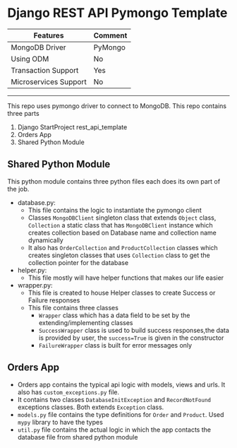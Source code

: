 # Django REST API Pymongo Template

| Features              | Comment         |
| --------------------- | --------------- |
| MongoDB Driver        | PyMongo         |
| Using ODM             | No              |
| Transaction Support   | Yes             |
| Microservices Support | No              |
-------------------------------------------

This repo uses pymongo driver to connect to MongoDB. This repo contains three parts

1. Django StartProject rest_api_template
2. Orders App
3. Shared Python Module

## Shared Python Module

This python module contains three python files each does its own part of the job.

- database.py:
    - This file contains the logic to instantiate the pymongo client
    - Classes `MongoDBClient` singleton class that extends `Object` class, `Collection` a static class that
      has `MongoDBClient` instance which creates collection based on Database name and collection name dynamically
    - It also has `OrderCollection` and `ProductCollection` classes which creates singleton classes that
      uses `Collection` class to get the collection pointer for the database
- helper.py:
    - This file mostly will have helper functions that makes our life easier
- wrapper.py:
    - This file is created to house Helper classes to create Success or Failure responses
    - This file contains three classes
        - `Wrapper` class which has a data field to be set by the extending/implementing classes
        - `SuccessWrapper` class is used to build success responses,the data is provided by user, the `success=True` is
          given in the constructor
        - `FailureWrapper` class is built for error messages only

## Orders App

- Orders app contains the typical api logic with models, views and urls. It also has `custom_exceptions.py` file.
- It contains two classes `DatabaseInitException` and `RecordNotFound` exceptions classes. Both extends `Exception`
  class.
- `models.py` file contains the type definitions for `Order` and `Product`. Used `mypy` library to have the types
- `util.py` file contains the actual logic in which the app contacts the database file from shared python module



